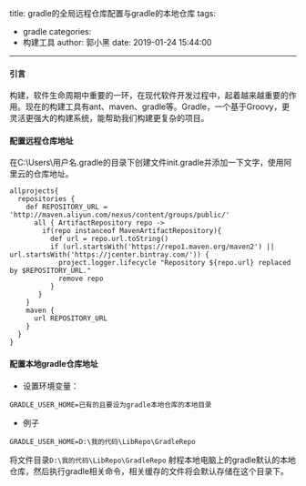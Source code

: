 title: gradle的全局远程仓库配置与gradle的本地仓库
tags:
  - gradle
categories:
  - 构建工具
author: 郭小黑
date: 2019-01-24 15:44:00
---


#### 引言

构建，软件生命周期中重要的一环，在现代软件开发过程中，起着越来越重要的作用。现在的构建工具有ant、maven、gradle等。Gradle，一个基于Groovy，更灵活更强大的构建系统，能帮助我们构建更复杂的项目。

<!-- more -->


#### 配置远程仓库地址

在C:\Users\用户名.gradle的目录下创建文件init.gradle并添加一下文字，使用阿里云的仓库地址。

```code
allprojects{
  repositories {
    def REPOSITORY_URL = 'http://maven.aliyun.com/nexus/content/groups/public/'
      all { ArtifactRepository repo ->
        if(repo instanceof MavenArtifactRepository){
          def url = repo.url.toString()
          if (url.startsWith('https://repo1.maven.org/maven2') || url.startsWith('https://jcenter.bintray.com/')) {
            project.logger.lifecycle "Repository ${repo.url} replaced by $REPOSITORY_URL."
            remove repo
          }
       }
    }
    maven {
      url REPOSITORY_URL
    }
  }
}
```

#### 配置本地gradle仓库地址

- 设置环境变量：

```code
GRADLE_USER_HOME=已有的且要设为gradle本地仓库的本地目录
```
- 例子

```code
GRADLE_USER_HOME=D:\我的代码\LibRepo\GradleRepo
```

将文件目录<code>D:\我的代码\LibRepo\GradleRepo</code> 射程本地电脑上的gradle默认的本地仓库，然后执行gradle相关命令，相关缓存的文件将会默认存储在这个目录下。





